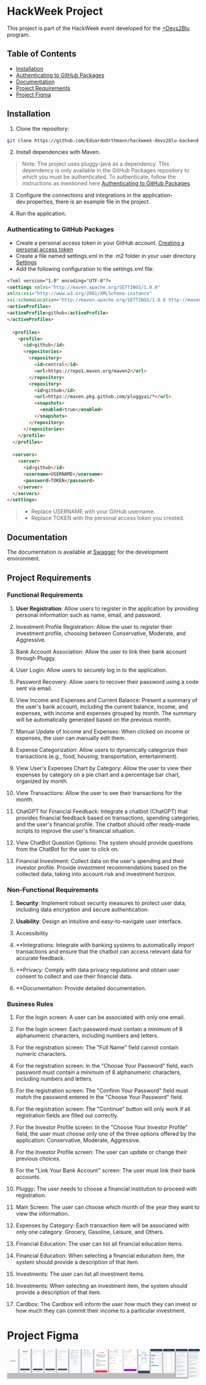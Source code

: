 # HackWeek Project

This project is part of the HackWeek event developed for the [+Devs2Blu](https://www.devs2blu.com.br/) 
program.

## Table of Contents

- [Installation](#installation)
- [Authenticating to GitHub Packages](#authenticating-to-github-packages)
- [Documentation](#documentation)
- [Project Requirements](#project-requirements)
- [Project Figma](#project-figma)

## Installation

1. Clone the repository:

```bash
git clone https://github.com/EduardoOrthmann/hackweek-devs2blu-backend.git
```

2. Install dependencies with Maven.

> Note: The project uses pluggy-java as a dependency. This dependency is only available in the GitHub Packages repository
> to which you must be authenticated. To authenticate, follow the instructions as mentioned here [Authenticating to GitHub Packages](#authenticating-to-github-packages).

3. Configure the connections and integrations in the application-dev.properties, there is an example file in the project.

4. Run the application.

### Authenticating to GitHub Packages

- Create a personal access token in your GitHub account. [Creating a personal access token](https://docs.github.com/en/github/authenticating-to-github/creating-a-personal-access-token)
- Create a file named settings.xml in the .m2 folder in your user directory. [Settings](https://maven.apache.org/settings.html)
- Add the following configuration to the settings.xml file:

```markdown
<?xml version="1.0" encoding="UTF-8"?>
<settings xmlns="http://maven.apache.org/SETTINGS/1.0.0"
xmlns:xsi="http://www.w3.org/2001/XMLSchema-instance"
xsi:schemaLocation="http://maven.apache.org/SETTINGS/1.0.0 http://maven.apache.org/xsd/settings-1.0.0.xsd">
<activeProfiles>
<activeProfile>github</activeProfile>
</activeProfiles>

  <profiles>
    <profile>
      <id>github</id>
      <repositories>
        <repository>
          <id>central</id>
          <url>https://repo1.maven.org/maven2</url>
        </repository>
        <repository>
          <id>github</id>
          <url>https://maven.pkg.github.com/pluggyai/*</url>
          <snapshots>
            <enabled>true</enabled>
          </snapshots>
        </repository>
      </repositories>
    </profile>
  </profiles>

  <servers>
    <server>
      <id>github</id>
      <username>USERNAME</username>
      <password>TOKEN</password>
    </server>
  </servers>
</settings>
```

> - Replace USERNAME with your GitHub username.
> - Replace TOKEN with the personal access token you created.

## Documentation

The documentation is available at [Swagger](http://localhost:8080/swagger-ui.html) for the development environment.

## Project Requirements

### Functional Requirements

1. **User Registration**:
Allow users to register in the application by providing personal information such as name, email, and password.

2. Investment Profile Registration:
Allow the user to register their investment profile, choosing between Conservative, Moderate, and Aggressive.

3. Bank Account Association:
Allow the user to link their bank account through Pluggy.

4. User Login:
Allow users to securely log in to the application.

5. Password Recovery:
Allow users to recover their password using a code sent via email.

6. View Income and Expenses and Current Balance:
Present a summary of the user's bank account, including the current balance, income, and expenses, with income and expenses grouped by month.
The summary will be automatically generated based on the previous month.

7. Manual Update of Income and Expenses:
When clicked on income or expenses, the user can manually edit them.

8. Expense Categorization:
Allow users to dynamically categorize their transactions (e.g., food, housing, transportation, entertainment).

9. View User's Expenses Chart by Category:
Allow the user to view their expenses by category on a pie chart and a percentage bar chart, organized by month.

10. View Transactions:
Allow the user to see their transactions for the month.

11. ChatGPT for Financial Feedback:
Integrate a chatbot (ChatGPT) that provides financial feedback based on transactions, spending categories, and the user's financial profile.
The chatbot should offer ready-made scripts to improve the user's financial situation.

12. View ChatBot Question Options:
The system should provide questions from the ChatBot for the user to click on.

13. Financial Investment:
Collect data on the user's spending and their investor profile.
Provide investment recommendations based on the collected data, taking into account risk and investment horizon.

### Non-Functional Requirements

1. **Security**: Implement robust security measures to protect user data, including data encryption and secure authentication.

2. **Usability**: Design an intuitive and easy-to-navigate user interface.

3. Accessibility

4. **Integrations: Integrate with banking systems to automatically import transactions and ensure that the chatbot can access relevant data for accurate feedback.

5. **Privacy: Comply with data privacy regulations and obtain user consent to collect and use their financial data.

6. **Documentation: Provide detailed documentation.


### Business Rules

1. For the login screen: A user can be associated with only one email.

2. For the login screen: Each password must contain a minimum of 8 alphanumeric characters, including numbers and letters.

3. For the registration screen: The "Full Name" field cannot contain numeric characters.

4. For the registration screen: In the "Choose Your Password" field, each password must contain a minimum of 8 alphanumeric characters, including numbers and letters.

5. For the registration screen: The "Confirm Your Password" field must match the password entered in the "Choose Your Password" field.

6. For the registration screen: The "Continue" button will only work if all registration fields are filled out correctly.

7. For the Investor Profile screen: In the "Choose Your Investor Profile" field, the user must choose only one of the three options offered by the application: Conservative, Moderate, Aggressive.

8. For the Investor Profile screen: The user can update or change their previous choices.

9. For the "Link Your Bank Account" screen: The user must link their bank accounts.

10. Pluggy: The user needs to choose a financial institution to proceed with registration.

11. Main Screen: The user can choose which month of the year they want to view the information.

12. Expenses by Category: Each transaction item will be associated with only one category: Grocery, Gasoline, Leisure, and Others.

13. Financial Education: The user can list all financial education items.

14. Financial Education: When selecting a financial education item, the system should provide a description of that item.

15. Investments: The user can list all investment items.

16. Investments: When selecting an investment item, the system should provide a description of that item.

17. Cardbox: The Cardbox will inform the user how much they can invest or how much they can commit their income to a particular investment.

# Project Figma

![Gasto Certo.png](docs/Gasto-Certo.png)